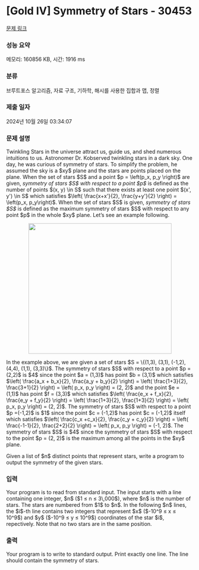 # [Gold IV] Symmetry of Stars - 30453 

[문제 링크](https://www.acmicpc.net/problem/30453) 

### 성능 요약

메모리: 160856 KB, 시간: 1916 ms

### 분류

브루트포스 알고리즘, 자료 구조, 기하학, 해시를 사용한 집합과 맵, 정렬

### 제출 일자

2024년 10월 26일 03:34:07

### 문제 설명

<p>Twinkling Stars in the universe attract us, guide us, and shed numerous intuitions to us. Astronomer Dr. Kobserved twinkling stars in a dark sky. One day, he was curious of symmetry of stars. To simplify the problem, he assumed the sky is a $xy$ plane and the stars are points placed on the plane. When the set of stars $S$ and a point $p = \left(p_x, p_y \right)$ are given, <em>symmetry of stars $S$ with respect to a point $p$</em> is defined as the number of points $(x, y) \in S$ such that there exists at least one point $(x', y') \in S$ which satisfies $\left( \frac{x+x'}{2}, \frac{y+y'}{2} \right) = \left(p_x, p_y\right)$. When the set of stars $S$ is given, <em>symmetry of stars $S$</em> is defined as the maximum symmetry of stars $S$ with respect to any point $p$ in the whole $xy$ plane. Let’s see an example following.</p>

<p style="text-align: center;"><img alt="" src="https://upload.acmicpc.net/e4d64291-a399-45f1-aab7-fe2ddec76832/-/preview/" style="width: 385px; height: 350px;"></p>

<p>In the example above, we are given a set of stars $S = \{(1,3), (3,1), (-1,2), (4,4), (1,1), (3,3)\}$. The symmetry of stars $S$ with respect to a point $p = (2,2)$ is $4$ since the point $a = (1,3)$ has point $b = (3,1)$ which satisfies $\left( \frac{a_x + b_x}{2}, \frac{a_y + b_y}{2} \right) = \left( \frac{1+3}{2}, \frac{3+1}{2} \right) = \left( p_x, p_y \right) = (2, 2)$ and the point $e = (1,1)$ has point $f = (3,3)$ which satisfies $\left( \frac{e_x + f_x}{2}, \frac{e_y + f_y}{2} \right) = \left( \frac{1+3}{2}, \frac{1+3}{2} \right) = \left( p_x, p_y \right) = (2, 2)$. The symmetry of stars $S$ with respect to a point $p =(-1,2)$ is $1$ since the point $c = (-1,2)$ has point $c = (-1,2)$ itself which satisfies $\left( \frac{c_x +c_x}{2}, \frac{c_y + c_y}{2} \right) = \left( \frac{-1-1}{2}, \frac{2+2}{2} \right) = \left( p_x, p_y \right) = (-1, 2)$. The symmetry of stars $S$ is $4$ since the symmetry of stars $S$ with respect to the point $p = (2, 2)$ is the maximum among all the points in the $xy$ plane.</p>

<p>Given a list of $n$ distinct points that represent stars, write a program to output the symmetry of the given stars.</p>

### 입력 

 <p>Your program is to read from standard input. The input starts with a line containing one integer, $n$ ($1 ≤ n ≤ 3\,000$), where $n$ is the number of stars. The stars are numbered from $1$ to $n$. In the following $n$ lines, the $i$-th line contains two integers that represent $x$ ($-10^9 ≤ x ≤ 10^9$) and $y$ ($-10^9 ≤ y ≤ 10^9$) coordinates of the star $i$, repectively. Note that no two stars are in the same position.</p>

### 출력 

 <p>Your program is to write to standard output. Print exactly one line. The line should contain the symmetry of stars.</p>

